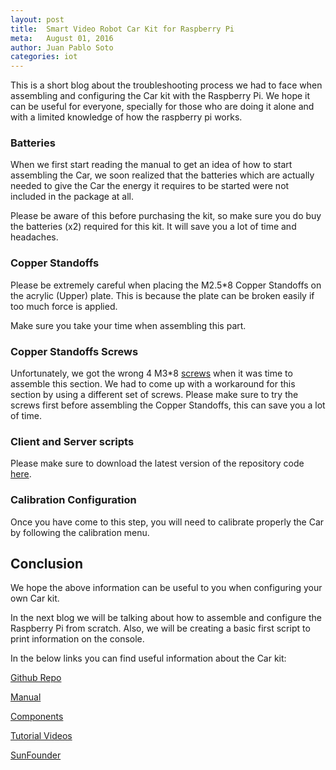 ```yaml
---
layout: post
title:  Smart Video Robot Car Kit for Raspberry Pi
meta:   August 01, 2016
author: Juan Pablo Soto
categories: iot
---
```

This is a short blog about the troubleshooting process we had to face when
assembling and configuring the Car kit with the Raspberry Pi. We hope it can be useful for everyone, specially for those who are doing it alone and with a limited knowledge of how
the raspberry pi works.

### Batteries

When we first start reading the manual to get an idea of how to start assembling the Car, we soon realized that the batteries which are actually needed to give the Car the energy it requires to be started were not included in the package at all.

Please be aware of this before purchasing the kit, so make sure you do buy the batteries (x2) required for this kit. It will save you a lot of time and headaches. 

### Copper Standoffs

Please be extremely careful when placing the M2.5*8 Copper Standoffs on the acrylic (Upper) plate. This is because the plate can be broken easily if too much force is applied. 

Make sure you take your time when assembling this part. 

### Copper Standoffs Screws

Unfortunately, we got the wrong 4 M3*8 [screws](/assets/wrong_screws.png) when it was time to assemble this section. We had to come up with a workaround for this section by using a different set of screws. Please make sure to try the screws first before assembling the Copper Standoffs, this can save you a lot of time.

### Client and Server scripts

Please make sure to download the latest version of the repository code [here](https://github.com/sunfounder/Sunfounder_Smart_Video_Car_Kit_for_RaspberryPi).

### Calibration Configuration

Once you have come to this step, you will need to calibrate properly the Car by following the calibration menu.

## Conclusion

We hope the above information can be useful to you when configuring your own Car kit.

In the next blog we will be talking about how to assemble and configure the Raspberry Pi from scratch. Also, we will be creating a basic first script to print information on the console. 

In the below links you can find useful information about the Car kit:

[Github Repo](https://github.com/sunfounder/Sunfounder_Smart_Video_Car_Kit_for_RaspberryPi)

[Manual](https://www.sunfounder.com/learn/category/Smart-Video-Car-for-Raspberry-Pi.html)

[Components](https://www.sunfounder.com/blog/A-Car-Robot-with-Video-Transmission/)

[Tutorial Videos](https://www.youtube.com/watch?v=Tg_g4YoAZdc)

[SunFounder](https://www.sunfounder.com)
  
